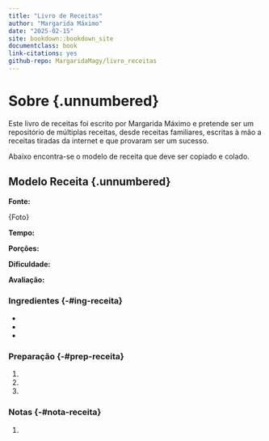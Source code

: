 ```yaml
---
title: "Livro de Receitas"
author: "Margarida Máximo"
date: "2025-02-15"
site: bookdown::bookdown_site
documentclass: book
link-citations: yes
github-repo: MargaridaMagy/livro_receitas
---
```


# Sobre {.unnumbered}

Este livro de receitas foi escrito por Margarida Máximo e pretende ser um repositório de múltiplas receitas, desde receitas familiares, escritas à mão a receitas tiradas da internet e que provaram ser um sucesso.

Abaixo encontra-se o modelo de receita que deve ser copiado e colado.

## Modelo Receita {.unnumbered}

**Fonte:**

{Foto}

**Tempo:**

**Porções:**

**Dificuldade:**

**Avaliação:**

### Ingredientes {-#ing-receita}

-   

-   

-   

### Preparação {-#prep-receita}

1.  

2.  

3.  

### Notas {-#nota-receita}

1.  

